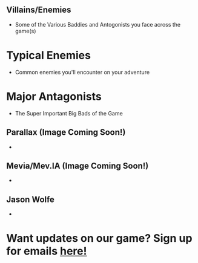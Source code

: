 ## Villains/Enemies

- Some of the Various Baddies and Antogonists you face across the game(s)


# Typical Enemies 

- Common enemies you'll encounter on your adventure 







# Major Antagonists 

- The Super Important Big Bads of the Game


## Parallax (Image Coming Soon!) 

-


## Mevia/Mev.IA (Image Coming Soon!) 

-


## Jason Wolfe 

- 





















# Want updates on our game? Sign up for emails [here!](http://127.0.0.1:4000/newsletter)